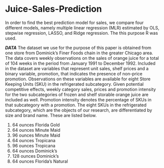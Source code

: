 # Juice-Sales-Prediction
In order to find the best prediction model for sales, we compare four different models, namely multiple
linear regression (MLR) estimated by OLS, stepwise regression, LASSO, and Ridge regression. 
The this purpose R was used. 

***DATA***
The dataset we use for the purpose of this paper is obtained from one store from Dominick’s Finer Foods
chain in the greater Chicago area. The data covers weekly observations on the sales of orange juice for a
total of 104 weeks in the period from January 1991 to December 1992. Included in the dataset are variables
that represent unit sales, shelf prices and a binary variable, promotion, that indicates the presence of
non-price promotion. Observations on these variables are available for eight Store Keeping Units (SKU)
in the refrigerated subcategory. Given potential competitive effects, weekly category sales, prices and
promotion intensity for the two subcategories of frozen and shelf storable orange juice are included as
well. Promotion intensity denotes the percentage of SKUs in that subcategory with a promotion. The
eight SKUs in the refrigerated subcategory, which are the objects of our research, are differentiated by
size and brand name. These are listed below.
1. 64 ounces Florida Gold
2. 64 ounces Minute Maid
3. 96 ounces Minute Maid
4. 64 ounces Tropicana
5. 96 ounces Tropicana
6. 64 ounces Dominick’s
7. 128 ounces Dominick’s
8. 64 ounces Florida’s Natural


